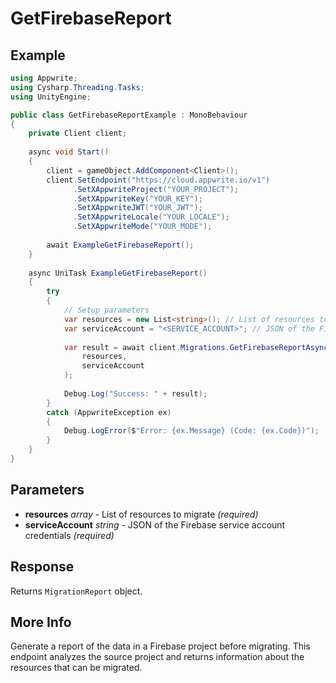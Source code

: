 # GetFirebaseReport

## Example

```csharp
using Appwrite;
using Cysharp.Threading.Tasks;
using UnityEngine;

public class GetFirebaseReportExample : MonoBehaviour
{
    private Client client;
    
    async void Start()
    {
        client = gameObject.AddComponent<Client>();
        client.SetEndpoint("https://cloud.appwrite.io/v1")
              .SetXAppwriteProject("YOUR_PROJECT");
              .SetXAppwriteKey("YOUR_KEY");
              .SetXAppwriteJWT("YOUR_JWT");
              .SetXAppwriteLocale("YOUR_LOCALE");
              .SetXAppwriteMode("YOUR_MODE");
        
        await ExampleGetFirebaseReport();
    }
    
    async UniTask ExampleGetFirebaseReport()
    {
        try
        {
            // Setup parameters
            var resources = new List<string>(); // List of resources to migrate
            var serviceAccount = "<SERVICE_ACCOUNT>"; // JSON of the Firebase service account credentials
            
            var result = await client.Migrations.GetFirebaseReportAsync(
                resources,
                serviceAccount
            );
            
            Debug.Log("Success: " + result);
        }
        catch (AppwriteException ex)
        {
            Debug.LogError($"Error: {ex.Message} (Code: {ex.Code})");
        }
    }
}
```

## Parameters

- **resources** *array* - List of resources to migrate *(required)*
- **serviceAccount** *string* - JSON of the Firebase service account credentials *(required)*

## Response

Returns `MigrationReport` object.
## More Info

Generate a report of the data in a Firebase project before migrating. This endpoint analyzes the source project and returns information about the resources that can be migrated.
